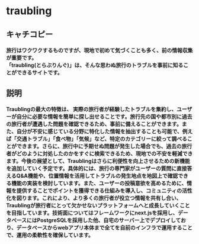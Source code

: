 # traubling 
## キャチコピー
#### 旅行はワクワクするものですが、現地で初めて気づくことも多く、前の情報収集が重要です。<br>「traubling(とらぶりんぐ)」は、そんな思わぬ旅行のトラブルを事前に知ることができるサイトです。
## 説明
#### Traublingの最大の特徴は、 実際の旅行者が経験したトラブルを集約し、ユーザーが自分に必要な情報を簡単に探し出せることです。旅行先の国や都市別に過去の旅行者が遭遇した問題を確認できるため、事前に備えることができます。また、自分が不安に感じている分野に特化した情報を抽出することも可能で、例えば「交通トラブル」「食べ物」「気候」など、特定のカテゴリーに絞って調べることができます。さらに、旅行中に予期せぬ問題が発生した場合でも、過去の旅行者がどのように対処したのかをすぐに検索できるため、現地での不安を軽減できます。今後の展望として、Traublingはさらに利便性を向上させるための新機能を追加していく予定です。具体的には、旅行の専門家がユーザーの質問に直接答えるQ&A機能や、位置情報を活用してトラブルの発生地点を地図上で確認できる機能の実装を検討しています。また、ユーザーの投稿意欲を高めるために、情報を提供することでポイントを獲得できる仕組みを導入し、コミュニティの活性化を図ります。これにより、より多くの旅行者が役立つ情報を共有し合い、Traublingが旅行者にとって欠かせないプラットフォームへと成長していくことを目指しています。技術面についてはフレームワークにnext.jsを採用し、データベースにはPostgreSQLを採用した他、自宅のサーバー上でデプロイしており、データベースからwebアプリ本体まで全てを自前のインフラで運用することで、運用の柔軟性を確保しています。
